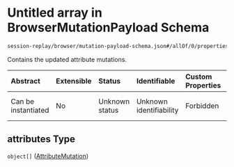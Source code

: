 # Untitled array in BrowserMutationPayload Schema

```txt
session-replay/browser/mutation-payload-schema.json#/allOf/0/properties/attributes
```

Contains the updated attribute mutations.

| Abstract            | Extensible | Status         | Identifiable            | Custom Properties | Additional Properties | Access Restrictions | Defined In                                                                                                          |
| :------------------ | :--------- | :------------- | :---------------------- | :---------------- | :-------------------- | :------------------ | :------------------------------------------------------------------------------------------------------------------ |
| Can be instantiated | No         | Unknown status | Unknown identifiability | Forbidden         | Allowed               | none                | [mutation-payload-schema.json\*](../out/session-replay/browser/mutation-payload-schema.json "open original schema") |

## attributes Type

`object[]` ([AttributeMutation](attribute-mutation-schema.md))
